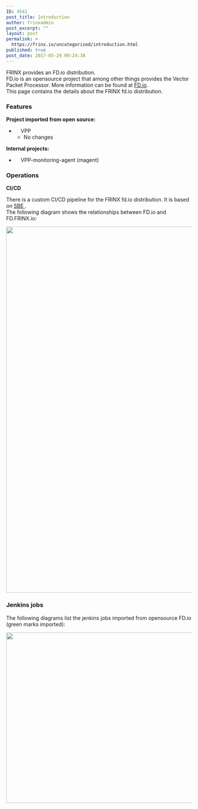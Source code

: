 ```yaml
---
ID: 4541
post_title: Introduction
author: frinxadmin
post_excerpt: ""
layout: post
permalink: >
  https://frinx.io/uncategorized/introduction.html
published: true
post_date: 2017-05-29 09:24:38
---
```

FRINX provides an FD.io distribution.  
FD.io is an opensource project that among other things provides the Vector Packet Processor. More information can be found at [FD.io][1].  
This page contains the details about the FRINX fd.io distribution.

### Features

**Project imported from open source:**

*       VPP 
    *   No changes

**Internal projects:**

*       VPP-monitoring-agent (magent)

### Operations

**CI/CD**

There is a custom CI/CD pipeline for the FRINX fd.io distribution. It is based on [<span class="confluence-link">SBE</span> ][2].  
The following diagram shows the relationships between FD.io and FD.FRINX.io:

<img src="https://frinx.io/wp-content/uploads/2017/05/fdio.png" alt="" width="1031" height="991" class="alignleft size-full wp-image-4458" />

### Jenkins jobs

The following diagrams list the jenkins jobs imported from opensource FD.io (green marks imported):

<img src="https://frinx.io/wp-content/uploads/2017/05/vpp.png" alt="" width="1143" height="461" class="alignleft size-full wp-image-4459" />

 [1]: http://fd.io
 [2]: https://frinx.io/frinx-documents/sbe-intro.html